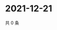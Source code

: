 # 2021-12-21

共 0 条

<!-- BEGIN WEIBO -->
<!-- 最后更新时间 Tue Dec 21 2021 09:59:52 GMT+0800 (China Standard Time) -->

<!-- END WEIBO -->
